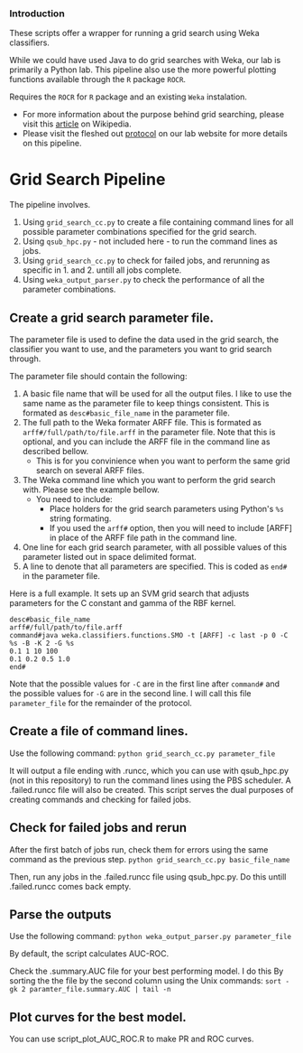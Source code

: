 ### Introduction
These scripts offer a wrapper for running a grid search using Weka
classifiers.

While we could have used Java to do grid searches with Weka, our lab is
primarily a Python lab. This pipeline also use the more powerful plotting
functions available through the `R` package `ROCR`.

Requires the `ROCR` for `R` package and an existing `Weka` instalation.

* For more information about the purpose behind grid searching, please visit
   this [article](http://en.wikipedia.org/wiki/Hyperparameter_optimization#Grid_search) 
   on Wikipedia.
* Please visit the fleshed out [protocol](http://shiulab.plantbiology.msu.edu/wiki/index.php/Weka_Grid_Search)
on our lab website for more details on this pipeline.

# Grid Search Pipeline
The pipeline involves.


1. Using `grid_search_cc.py` to create a file containing command lines for
   all possible parameter combinations specified for the grid search.
1. Using `qsub_hpc.py` - not included here - to run the command lines as jobs.
1. Using `grid_search_cc.py` to check for failed jobs, and rerunning as
   specific in 1. and 2. untill all jobs complete.
1. Using `weka_output_parser.py` to check the performance of all the parameter
   combinations.

## Create a grid search parameter file.

The parameter file is used to define the data used in the grid search, the
classifier you want to use, and the parameters you want to grid search through.

The parameter file should contain the following:


1. A basic file name that will be used for all the output files. I like to 
    use the same name as the parameter file to keep things consistent. This
    is formated as `desc#basic_file_name` in the parameter file.
2. The full path to the Weka formater ARFF file. This is formated as
    `arff#/full/path/to/file.arff` in the parameter file. Note that this
    is optional, and you can include the ARFF file in the command line as
    described bellow.
    * This is for you convinience when you want to perform the same grid 
    search on several ARFF files.
3. The Weka command line which you want to perform the grid search with. Please
    see the example bellow.
    * You need to include:
        * Place holders for the grid search parameters using Python's `%s` string
        formating.
        * If you used the `arff#` option, then you will need to include [ARFF]
        in place of the ARFF file path in the command line.
4. One line for each grid search parameter, with all possible values of this
    parameter listed out in space delimited format.
5. A line to denote that all parameters are specified. This is coded as 
    `end#` in the parameter file.


Here is a full example. It sets up an SVM grid search that adjusts parameters
for the C constant and gamma of the RBF kernel.
    
```
desc#basic_file_name
arff#/full/path/to/file.arff
command#java weka.classifiers.functions.SMO -t [ARFF] -c last -p 0 -C %s -B -K 2 -G %s
0.1 1 10 100
0.1 0.2 0.5 1.0
end#
```

Note that the possible values for `-C` are in the first line after `command#` 
and the possible values for `-G` are in the second line.
I will call this file `parameter_file` for the remainder of the protocol.

## Create a file of command lines.
Use the following command:
`python grid_search_cc.py parameter_file`

It will output a file ending with .runcc, which you can use with qsub_hpc.py
(not in this repository)  to run the command lines using the PBS scheduler.
A .failed.runcc file will also be created. This script serves the dual
purposes of creating commands and checking for failed jobs.

## Check for failed jobs and rerun

After the first batch of jobs run, check them for errors using the same 
command as the previous step.
`python grid_search_cc.py basic_file_name`

Then, run any jobs in the .failed.runcc file using qsub_hpc.py. Do this untill 
.failed.runcc comes back empty.

## Parse the outputs
Use the following command:
`python weka_output_parser.py parameter_file`

By default, the script calculates AUC-ROC.

Check the .summary.AUC file for your best performing model. I do this
By sorting the the file by the second column using the Unix commands:
`sort -gk 2 paramter_file.summary.AUC | tail -n` 

## Plot curves for the best model.
You can use script_plot_AUC_ROC.R to make PR and ROC curves.
